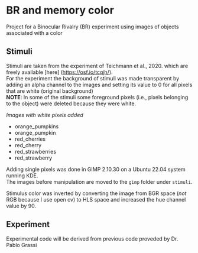 # BR and memory color

Project for a Binocular Rivalry (BR) experiment using images of objects associated with a color

## Stimuli
Stimuli are taken from the experiment of Teichmann et al., 2020. which are freely available [here] (https://osf.io/tcqjh/).<br>
For the experiment the background of stimuli was made transparent by adding an alpha channel to the images and setting its value to 0 for all pixels that are white (original background)<br>
**NOTE**: In some of the stimuli some foreground pixels (i.e., pixels belonging to the object) were deleted because they were white.<br>

*Images with white pixels added*
- orange_pumpkins
- orange_pumpkin
- red_cherries
- red_cherry
- red_strawberries
- red_strawberry

Adding single pixels was done in GIMP 2.10.30 on a Ubuntu 22.04 system running KDE.<br>
The images before manipulation are moved to the `gimp` folder under `stimuli`.


Stimulus color was inverted by converting the image from BGR space (*not* RGB because I use open cv) to HLS space and increased the hue channel value by 90.

## Experiment
Experimental code will be derived from previous code proveded by Dr. Pablo Grassi

